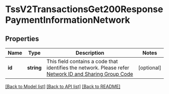 # TssV2TransactionsGet200ResponsePaymentInformationNetwork

## Properties
Name | Type | Description | Notes
------------ | ------------- | ------------- | -------------
**id** | **string** | This field contains a code that identifies the network. Please refer [Network ID and Sharing Group Code](https://developer.visa.com/request_response_codes#network_id_and_sharing_group_code) | [optional] 

[[Back to Model list]](../README.md#documentation-for-models) [[Back to API list]](../README.md#documentation-for-api-endpoints) [[Back to README]](../README.md)



